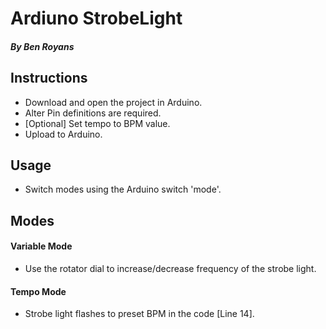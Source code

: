 # Ardiuno StrobeLight
##### By Ben Royans

## Instructions
* Download and open the project in Arduino.
* Alter Pin definitions are required.
* [Optional] Set tempo to BPM value.
* Upload to Arduino.


## Usage
* Switch modes using the Arduino switch 'mode'.

## Modes
#### Variable Mode
  * Use the rotator dial to increase/decrease frequency of the strobe light.
#### Tempo Mode
  * Strobe light flashes to preset BPM in the code [Line 14].
